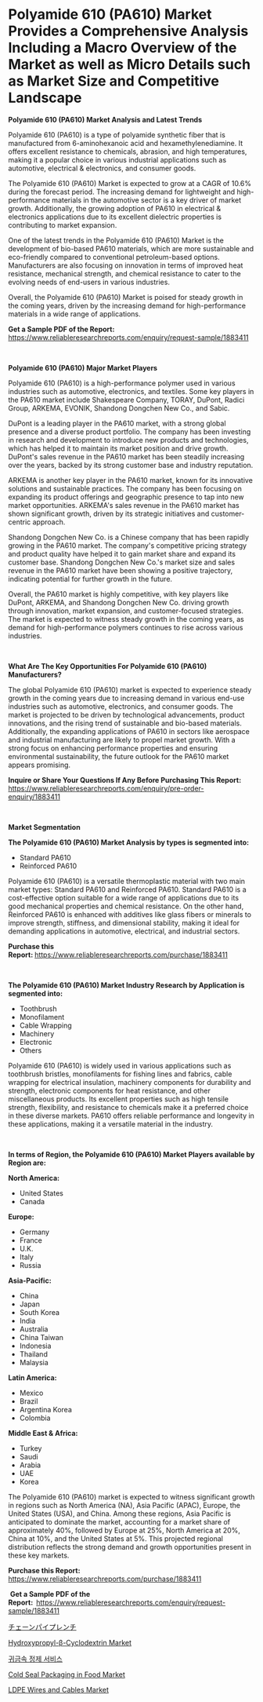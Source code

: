 <p><h1>Polyamide 610 (PA610) Market Provides a Comprehensive Analysis Including a Macro Overview of the Market as well as Micro Details such as Market Size and Competitive Landscape</h1></p><p><strong>Polyamide 610 (PA610) Market Analysis and Latest Trends</strong></p>
<p><p>Polyamide 610 (PA610) is a type of polyamide synthetic fiber that is manufactured from 6-aminohexanoic acid and hexamethylenediamine. It offers excellent resistance to chemicals, abrasion, and high temperatures, making it a popular choice in various industrial applications such as automotive, electrical & electronics, and consumer goods.</p><p>The Polyamide 610 (PA610) Market is expected to grow at a CAGR of 10.6% during the forecast period. The increasing demand for lightweight and high-performance materials in the automotive sector is a key driver of market growth. Additionally, the growing adoption of PA610 in electrical & electronics applications due to its excellent dielectric properties is contributing to market expansion.</p><p>One of the latest trends in the Polyamide 610 (PA610) Market is the development of bio-based PA610 materials, which are more sustainable and eco-friendly compared to conventional petroleum-based options. Manufacturers are also focusing on innovation in terms of improved heat resistance, mechanical strength, and chemical resistance to cater to the evolving needs of end-users in various industries.</p><p>Overall, the Polyamide 610 (PA610) Market is poised for steady growth in the coming years, driven by the increasing demand for high-performance materials in a wide range of applications.</p></p>
<p><strong>Get a Sample PDF of the Report:&nbsp;</strong> <a href="https://www.reliableresearchreports.com/enquiry/request-sample/1883411">https://www.reliableresearchreports.com/enquiry/request-sample/1883411</a></p>
<p>&nbsp;</p>
<p><strong>Polyamide 610 (PA610) Major Market Players</strong></p>
<p><p>Polyamide 610 (PA610) is a high-performance polymer used in various industries such as automotive, electronics, and textiles. Some key players in the PA610 market include Shakespeare Company, TORAY, DuPont, Radici Group, ARKEMA, EVONIK, Shandong Dongchen New Co., and Sabic.</p><p>DuPont is a leading player in the PA610 market, with a strong global presence and a diverse product portfolio. The company has been investing in research and development to introduce new products and technologies, which has helped it to maintain its market position and drive growth. DuPont's sales revenue in the PA610 market has been steadily increasing over the years, backed by its strong customer base and industry reputation.</p><p>ARKEMA is another key player in the PA610 market, known for its innovative solutions and sustainable practices. The company has been focusing on expanding its product offerings and geographic presence to tap into new market opportunities. ARKEMA's sales revenue in the PA610 market has shown significant growth, driven by its strategic initiatives and customer-centric approach.</p><p>Shandong Dongchen New Co. is a Chinese company that has been rapidly growing in the PA610 market. The company's competitive pricing strategy and product quality have helped it to gain market share and expand its customer base. Shandong Dongchen New Co.'s market size and sales revenue in the PA610 market have been showing a positive trajectory, indicating potential for further growth in the future.</p><p>Overall, the PA610 market is highly competitive, with key players like DuPont, ARKEMA, and Shandong Dongchen New Co. driving growth through innovation, market expansion, and customer-focused strategies. The market is expected to witness steady growth in the coming years, as demand for high-performance polymers continues to rise across various industries.</p></p>
<p>&nbsp;</p>
<p><strong>What Are The Key Opportunities For Polyamide 610 (PA610) Manufacturers?</strong></p>
<p><p>The global Polyamide 610 (PA610) market is expected to experience steady growth in the coming years due to increasing demand in various end-use industries such as automotive, electronics, and consumer goods. The market is projected to be driven by technological advancements, product innovations, and the rising trend of sustainable and bio-based materials. Additionally, the expanding applications of PA610 in sectors like aerospace and industrial manufacturing are likely to propel market growth. With a strong focus on enhancing performance properties and ensuring environmental sustainability, the future outlook for the PA610 market appears promising.</p></p>
<p><strong>Inquire or Share Your Questions If Any Before Purchasing This Report:</strong> <a href="https://www.reliableresearchreports.com/enquiry/pre-order-enquiry/1883411">https://www.reliableresearchreports.com/enquiry/pre-order-enquiry/1883411</a></p>
<p>&nbsp;</p>
<p><strong>Market Segmentation</strong></p>
<p><strong>The Polyamide 610 (PA610) Market Analysis by types is segmented into:</strong></p>
<p><ul><li>Standard PA610</li><li>Reinforced PA610</li></ul></p>
<p><p>Polyamide 610 (PA610) is a versatile thermoplastic material with two main market types: Standard PA610 and Reinforced PA610. Standard PA610 is a cost-effective option suitable for a wide range of applications due to its good mechanical properties and chemical resistance. On the other hand, Reinforced PA610 is enhanced with additives like glass fibers or minerals to improve strength, stiffness, and dimensional stability, making it ideal for demanding applications in automotive, electrical, and industrial sectors.</p></p>
<p><strong>Purchase this Report:&nbsp;</strong><a href="https://www.reliableresearchreports.com/purchase/1883411">https://www.reliableresearchreports.com/purchase/1883411</a></p>
<p>&nbsp;</p>
<p><strong>The Polyamide 610 (PA610) Market Industry Research by Application is segmented into:</strong></p>
<p><ul><li>Toothbrush</li><li>Monofilament</li><li>Cable Wrapping</li><li>Machinery</li><li>Electronic</li><li>Others</li></ul></p>
<p><p>Polyamide 610 (PA610) is widely used in various applications such as toothbrush bristles, monofilaments for fishing lines and fabrics, cable wrapping for electrical insulation, machinery components for durability and strength, electronic components for heat resistance, and other miscellaneous products. Its excellent properties such as high tensile strength, flexibility, and resistance to chemicals make it a preferred choice in these diverse markets. PA610 offers reliable performance and longevity in these applications, making it a versatile material in the industry.</p></p>
<p>&nbsp;</p>
<p><strong>In terms of Region, the Polyamide 610 (PA610) Market Players available by Region are:</strong></p>
<p>
    <p> <strong> North America: </strong>
        <ul>
            <li>United States</li>
            <li>Canada</li>
        </ul>
        </p> 
    <p> <strong> Europe: </strong>
        <ul>
            <li>Germany</li>
            <li>France</li>
            <li>U.K.</li>
            <li>Italy</li>
            <li>Russia</li>
        </ul>
        </p> 
    <p> <strong> Asia-Pacific: </strong>
        <ul>
            <li>China</li>
            <li>Japan</li>
            <li>South Korea</li>
            <li>India</li>
            <li>Australia</li>
            <li>China Taiwan</li>
            <li>Indonesia</li>
            <li>Thailand</li>
            <li>Malaysia</li>
        </ul>
        </p> 
    <p> <strong> Latin America: </strong>
        <ul>
            <li>Mexico</li>
            <li>Brazil</li>
            <li>Argentina Korea</li>
            <li>Colombia</li>
        </ul>
        </p> 
    <p> <strong> Middle East & Africa: </strong>
        <ul>
            <li>Turkey</li>
            <li>Saudi</li>
            <li>Arabia</li>
            <li>UAE</li>
            <li>Korea</li>
        </ul>
    </p>
    </p>
<p><p>The Polyamide 610 (PA610) market is expected to witness significant growth in regions such as North America (NA), Asia Pacific (APAC), Europe, the United States (USA), and China. Among these regions, Asia Pacific is anticipated to dominate the market, accounting for a market share of approximately 40%, followed by Europe at 25%, North America at 20%, China at 10%, and the United States at 5%. This projected regional distribution reflects the strong demand and growth opportunities present in these key markets.</p></p>
<p><strong>Purchase this Report: </strong><a href="https://www.reliableresearchreports.com/purchase/1883411">https://www.reliableresearchreports.com/purchase/1883411</a></p>
<p>&nbsp;<strong>Get a Sample PDF of the Report:&nbsp;&nbsp;</strong><a href="https://www.reliableresearchreports.com/enquiry/request-sample/1883411">https://www.reliableresearchreports.com/enquiry/request-sample/1883411</a></p>
<p><strong></strong></p>
<p><p><a href="https://github.com/adcxff01450218/Market-Research-Report-List-1/blob/main/51871851881.md">チェーンパイプレンチ</a></p><p><a href="https://issuu.com/reportprime-2/docs/hydroxypropyl-b-cyclodextrin-market-size-2030.pptx">Hydroxypropyl-β-Cyclodextrin Market</a></p><p><a href="https://github.com/trmesnao7959541/Market-Research-Report-List-1/blob/main/30538861542.md">귀금속 정제 서비스</a></p><p><a href="https://github.com/sonuprakash1/Market-Research-Report-List-1/blob/main/cold-seal-packaging-in-food-market.md">Cold Seal Packaging in Food Market</a></p><p><a href="https://github.com/Whitneyboyettebo9kiw7yr13/Market-Research-Report-List-1/blob/main/ldpe-wires-and-cables-market.md">LDPE Wires and Cables Market</a></p></p>